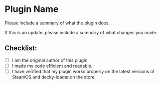 # Plugin Name

Please include a summary of what the plugin does.

If this is an update, please include a summary of what changes you made.

## Checklist:

- [ ] I am the original author of this plugin.
- [ ] I made my code efficient and readable.
- [ ] I have verified that my plugin works properly on the latest versions of SteamOS and decky-loader.on the store.
